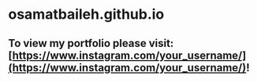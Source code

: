 # osamatbaileh.github.io

## To view my portfolio please visit:  [https://www.instagram.com/your_username/](https://www.instagram.com/your_username/)!
